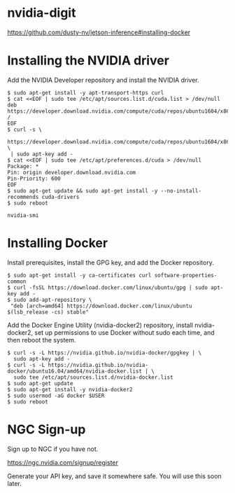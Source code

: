 # nvidia-digit
https://github.com/dusty-nv/jetson-inference#installing-docker
# Installing the NVIDIA driver
Add the NVIDIA Developer repository and install the NVIDIA driver.
```
$ sudo apt-get install -y apt-transport-https curl
$ cat <<EOF | sudo tee /etc/apt/sources.list.d/cuda.list > /dev/null
deb https://developer.download.nvidia.com/compute/cuda/repos/ubuntu1604/x86_64 /
EOF
$ curl -s \
 https://developer.download.nvidia.com/compute/cuda/repos/ubuntu1604/x86_64/7fa2af80.pub \
 | sudo apt-key add -
$ cat <<EOF | sudo tee /etc/apt/preferences.d/cuda > /dev/null
Package: *
Pin: origin developer.download.nvidia.com
Pin-Priority: 600
EOF
$ sudo apt-get update && sudo apt-get install -y --no-install-recommends cuda-drivers
$ sudo reboot
```
```
nvidia-smi
```
# Installing Docker
Install prerequisites, install the GPG key, and add the Docker repository.
```
$ sudo apt-get install -y ca-certificates curl software-properties-common
$ curl -fsSL https://download.docker.com/linux/ubuntu/gpg | sudo apt-key add -
$ sudo add-apt-repository \
 "deb [arch=amd64] https://download.docker.com/linux/ubuntu $(lsb_release -cs) stable"
```
Add the Docker Engine Utility (nvidia-docker2) repository, install nvidia-docker2, set up permissions to use Docker without sudo each time, and then reboot the system.
```
$ curl -s -L https://nvidia.github.io/nvidia-docker/gpgkey | \
  sudo apt-key add -
$ curl -s -L https://nvidia.github.io/nvidia-docker/ubuntu16.04/amd64/nvidia-docker.list | \
  sudo tee /etc/apt/sources.list.d/nvidia-docker.list
$ sudo apt-get update
$ sudo apt-get install -y nvidia-docker2
$ sudo usermod -aG docker $USER
$ sudo reboot
```
# NGC Sign-up
Sign up to NGC if you have not.

https://ngc.nvidia.com/signup/register

Generate your API key, and save it somewhere safe. You will use this soon later.
